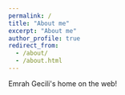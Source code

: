 ```yaml
---
permalink: /
title: "About me"
excerpt: "About me"
author_profile: true
redirect_from: 
  - /about/
  - /about.html
---
```


Emrah Gecili's home on the web!
